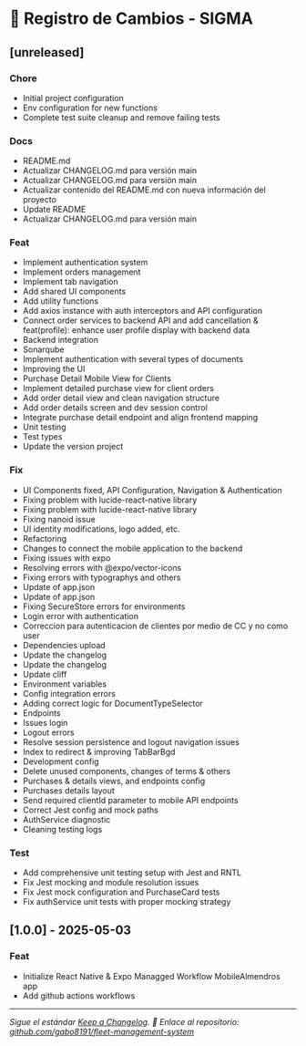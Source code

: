 # 📜 Registro de Cambios - SIGMA

## [unreleased]

### Chore

- Initial project configuration
- Env configuration for new functions
- Complete test suite cleanup and remove failing tests

### Docs

- README.md
- Actualizar CHANGELOG.md para versión main
- Actualizar CHANGELOG.md para versión main
- Actualizar contenido del README.md con nueva información del proyecto
- Update README
- Actualizar CHANGELOG.md para versión main

### Feat

- Implement authentication system
- Implement orders management
- Implement tab navigation
- Add shared UI components
- Add utility functions
- Add axios instance with auth interceptors and API configuration
- Connect order services to backend API and add cancellation & feat(profile): enhance user profile display with backend data
- Backend integration
- Sonarqube
- Implement authentication with several types of documents
- Improving the UI
- Purchase Detail Mobile View for Clients
- Implement detailed purchase view for client orders
- Add order detail view and clean navigation structure
- Add order details screen and dev session control
- Integrate purchase detail endpoint and align frontend mapping
- Unit testing
- Test types
- Update the version project

### Fix

- UI Components fixed, API Configuration, Navigation & Authentication
- Fixing problem with lucide-react-native library
- Fixing problem with lucide-react-native library
- Fixing nanoid issue
- UI identity modifications, logo added, etc.
- Refactoring
- Changes to connect the mobile application to the backend
- Fixing issues with expo
- Resolving errors with @expo/vector-icons
- Fixing errors with typographys and others
- Update of app.json
- Update of app.json
- Fixing SecureStore errors for environments
- Login error with authentication
- Correccion para autenticacion de clientes por medio de CC y no como user
- Dependencies upload
- Update the changelog
- Update the changelog
- Update cliff
- Environment variables
- Config integration errors
- Adding correct logic for DocumentTypeSelector
- Endpoints
- Issues login
- Logout errors
- Resolve session persistence and logout navigation issues
- Index to redirect & improving TabBarBgd
- Development config
- Delete unused components, changes of terms & others
- Purchases & details views, and endpoints config
- Purchases details layout
- Send required clientId parameter to mobile API endpoints
- Correct Jest config and mock paths
- AuthService diagnostic
- Cleaning testing logs

### Test

- Add comprehensive unit testing setup with Jest and RNTL
- Fix Jest mocking and module resolution issues
- Fix Jest mock configuration and PurchaseCard tests
- Fix authService unit tests with proper mocking strategy

## [1.0.0] - 2025-05-03

### Feat

- Initialize React Native & Expo Managged Workflow MobileAlmendros app
- Add github actions workflows


---
_Sigue el estándar [Keep a Changelog](https://keepachangelog.com/)._
_🔗 Enlace al repositorio: [github.com/gabo8191/fleet-management-system](https://github.com/gabo8191/fleet-management-system)_
